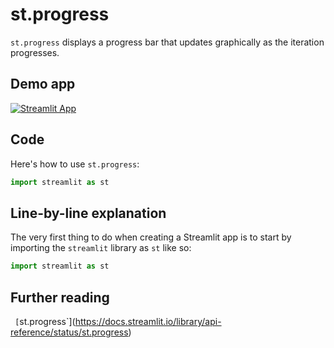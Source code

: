 # st.progress

`st.progress` displays a progress bar that updates graphically as the iteration progresses.

## Demo app

[![Streamlit App](https://static.streamlit.io/badges/streamlit_badge_black_white.svg)](https://share.streamlit.io/dataprofessor/st.progress/)

## Code
Here's how to use `st.progress`:
```python
import streamlit as st


```

## Line-by-line explanation
The very first thing to do when creating a Streamlit app is to start by importing the `streamlit` library as `st` like so:
```python
import streamlit as st
```

## Further reading
` [`st.progress`](https://docs.streamlit.io/library/api-reference/status/st.progress)
